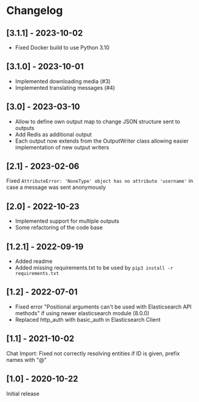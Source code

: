 # Changelog

## [3.1.1] - 2023-10-02

* Fixed Docker build to use Python 3.10

## [3.1.0] - 2023-10-01

* Implemented downloading media (#3)
* Implemented translating messages (#4)

## [3.0] - 2023-03-10

* Allow to define own output map to change JSON structure sent to outputs
* Add Redis as additional output
* Each output now extends from the OutputWriter class allowing easier implementation of new output writers

## [2.1] - 2023-02-06

Fixed `AttributeError: 'NoneType' object has no attribute 'username'` in case a message was sent anonymously

## [2.0] - 2022-10-23

* Implemented support for multiple outputs
* Some refactoring of the code base

## [1.2.1] - 2022-09-19

* Added readme
* Added missing requirements.txt to be used by `pip3 install -r requirements.txt`

## [1.2] - 2022-07-01

* Fixed error "Positional arguments can't be used with Elasticsearch API methods" if using newer elasticsearch module (8.0.0)
* Replaced http_auth with basic_auth in Elasticsearch Client

## [1.1] - 2021-10-02

Chat Import: Fixed not correctly resolving entities if ID is given, prefix names with "@"

## [1.0] - 2020-10-22

Initial release